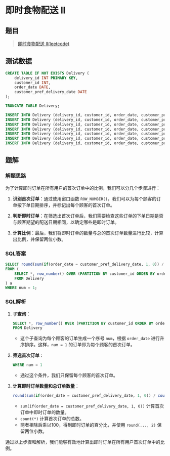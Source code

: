 # 即时食物配送 II

## 题目

> [即时食物配送 II(leetcode)](https://leetcode.cn/problems/immediate-food-delivery-ii/?envType=study-plan-v2&envId=sql-free-50)

## 测试数据

```sql
CREATE TABLE IF NOT EXISTS Delivery (
    delivery_id INT PRIMARY KEY,
    customer_id INT,
    order_date DATE,
    customer_pref_delivery_date DATE
);

TRUNCATE TABLE Delivery;

INSERT INTO Delivery (delivery_id, customer_id, order_date, customer_pref_delivery_date) VALUES (1, 1, '2019-08-01', '2019-08-02');
INSERT INTO Delivery (delivery_id, customer_id, order_date, customer_pref_delivery_date) VALUES (2, 2, '2019-08-02', '2019-08-02');
INSERT INTO Delivery (delivery_id, customer_id, order_date, customer_pref_delivery_date) VALUES (3, 1, '2019-08-11', '2019-08-12');
INSERT INTO Delivery (delivery_id, customer_id, order_date, customer_pref_delivery_date) VALUES (4, 3, '2019-08-24', '2019-08-24');
INSERT INTO Delivery (delivery_id, customer_id, order_date, customer_pref_delivery_date) VALUES (5, 3, '2019-08-21', '2019-08-22');
INSERT INTO Delivery (delivery_id, customer_id, order_date, customer_pref_delivery_date) VALUES (6, 2, '2019-08-11', '2019-08-13');
INSERT INTO Delivery (delivery_id, customer_id, order_date, customer_pref_delivery_date) VALUES (7, 4, '2019-08-09', '2019-08-09');
```

## 题解

### 解题思路

为了计算即时订单在所有用户的首次订单中的比例，我们可以分几个步骤进行：

1. **识别首次订单**：通过使用窗口函数 `ROW_NUMBER()`，我们可以为每个顾客的订单按下单日期排序，并标记出每个顾客的首次订单。

2. **判断即时订单**：在筛选出首次订单后，我们需要检查这些订单的下单日期是否与顾客期望的配送日期相同，以确定哪些是即时订单。

3. **计算比例**：最后，我们将即时订单的数量与总的首次订单数量进行比较，计算出比例，并保留两位小数。

### SQL答案

```sql
SELECT round(sum(if(order_date = customer_pref_delivery_date, 1, 0)) / count(*) * 100, 2) AS immediate_percentage
FROM (
	SELECT *, row_number() OVER (PARTITION BY customer_id ORDER BY order_date) AS num
	FROM Delivery
) a
WHERE num = 1;
```

### SQL解析

1. **子查询**：
   ```sql
   SELECT *, row_number() OVER (PARTITION BY customer_id ORDER BY order_date) AS num
   FROM Delivery
   ```
    - 这个子查询为每个顾客的订单生成一个序号 `num`，根据 `order_date` 进行升序排序。这样，`num = 1` 的订单即为每个顾客的首次订单。

2. **筛选首次订单**：
   ```sql
   WHERE num = 1
   ```
    - 通过这个条件，我们只保留每个顾客的首次订单。

3. **计算即时订单数量和总订单数量**：
   ```sql
   round(sum(if(order_date = customer_pref_delivery_date, 1, 0)) / count(*) * 100, 2) AS immediate_percentage
   ```
    - `sum(if(order_date = customer_pref_delivery_date, 1, 0))` 计算首次订单中即时订单的数量。
    - `count(*)` 计算首次订单的总数。
    - 两者相除后乘以100，得到即时订单的百分比，并使用 `round(..., 2)` 保留两位小数。

通过以上步骤和解析，我们能够有效地计算出即时订单在所有用户首次订单中的比例。